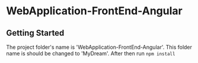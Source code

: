 # WebApplication-FrontEnd-Angular

## Getting Started

The project folder's name is 'WebApplication-FrontEnd-Angular'. This folder name is should be changed to 'MyDream'. After then run ``` npm install ```
